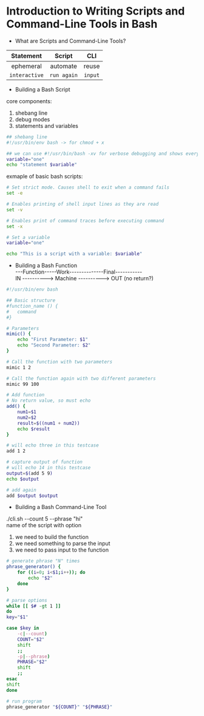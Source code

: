 # Introduction to Writing Scripts and Command-Line Tools in Bash
  
- What are Scripts and Command-Line Tools?
    
| **Statement** | **Script**  | **CLI** |
|:-------------:|:-----------:|:-------:| 
| ephemeral     | automate    | reuse   |
| `interactive` | `run again` | `input` |
  
- Building a Bash Script
  
core components:  
1. shebang line
2. debug modes
3. statements and variables
  
```bash
## shebang line
#!/usr/bin/env bash -> for chmod + x

## we can use #!/usr/bin/bash -xv for verbose debugging and shows every execution processes behind the complie
variable="one"
echo "statement $variable"
```
  
exmaple of basic bash scripts:
```bash
# Set strict mode. Causes shell to exit when a command fails
set -e

# Enables printing of shell input lines as they are read
set -v

# Enables print of command traces before executing command
set -x

# Set a variable
variable="one"

echo "This is a script with a variable: $variable"
```
  
- Building a Bash Function  
---Function-----Work--------------Final-----------  
IN ----------> Machine ----------> OUT (no return?)  
  
```bash
#!/usr/bin/env bash

## Basic structure
#function_name () {
#   command
#}

# Parameters
mimic() {
    echo "First Parameter: $1"
    echo "Second Parameter: $2"
}

# Call the function with two parameters
mimic 1 2

# Call the function again with two different parameters
mimic 99 100

# Add function
# No return value, so must echo
add() {
    num1=$1
    num2=$2
    result=$((num1 + num2))
    echo $result
}

# will echo three in this testcase
add 1 2

# capture output of function
# will echo 14 in this testcase
output=$(add 5 9)
echo $output

# add again 
add $output $output
```
  
- Building a Bash Command-Line Tool
  
./cli.sh --count 5 --phrase "hi"  
name of the script with option  
1. we need to build the function
2. we need something to parse the input
3. we need to pass input to the function
  
```bash
# generate phrase "N" times
phrase_generator() {
    for ((i=0; i<$1;i++)); do
        echo "$2"
    done
}

# parse options
while [[ $# -gt 1 ]]
do 
key="$1"

case $key in 
    -c|--count)
    COUNT="$2"
    shift 
    ;;
    -p|--phrase)
    PHRASE="$2"
    shift
    ;;
esac
shift
done

# run program
phrase_generator "${COUNT}" "${PHRASE}"
```

